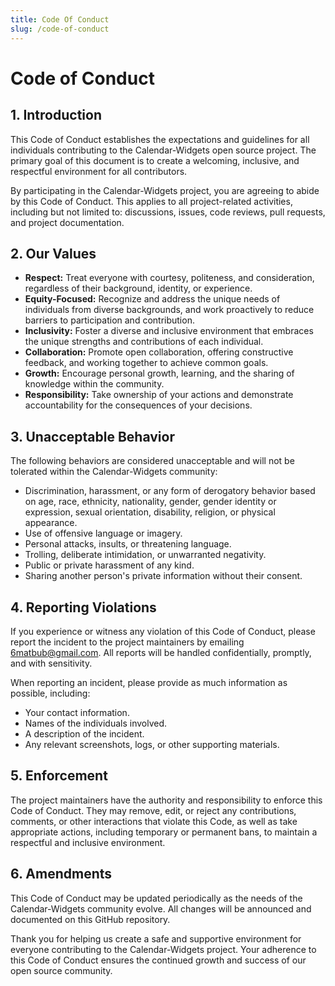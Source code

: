 ```yaml
---
title: Code Of Conduct
slug: /code-of-conduct
---
```


# Code of Conduct

## 1. Introduction
This Code of Conduct establishes the expectations and guidelines for all individuals contributing to the Calendar-Widgets open source project. The primary goal of this document is to create a welcoming, inclusive, and respectful environment for all contributors.

By participating in the Calendar-Widgets project, you are agreeing to abide by this Code of Conduct. This applies to all project-related activities, including but not limited to: discussions, issues, code reviews, pull requests, and project documentation.

## 2. Our Values
- **Respect:** Treat everyone with courtesy, politeness, and consideration, regardless of their background, identity, or experience.
- **Equity-Focused:** Recognize and address the unique needs of individuals from diverse backgrounds, and work proactively to reduce barriers to participation and contribution.
- **Inclusivity:** Foster a diverse and inclusive environment that embraces the unique strengths and contributions of each individual.
- **Collaboration:** Promote open collaboration, offering constructive feedback, and working together to achieve common goals.
- **Growth:** Encourage personal growth, learning, and the sharing of knowledge within the community.
- **Responsibility:** Take ownership of your actions and demonstrate accountability for the consequences of your decisions.

## 3. Unacceptable Behavior
The following behaviors are considered unacceptable and will not be tolerated within the Calendar-Widgets community:

- Discrimination, harassment, or any form of derogatory behavior based on age, race, ethnicity, nationality, gender, gender identity or expression, sexual orientation, disability, religion, or physical appearance.
- Use of offensive language or imagery.
- Personal attacks, insults, or threatening language.
- Trolling, deliberate intimidation, or unwarranted negativity.
- Public or private harassment of any kind.
- Sharing another person's private information without their consent.

## 4. Reporting Violations
If you experience or witness any violation of this Code of Conduct, please report the incident to the project maintainers by emailing [6matbub@gmail.com](mailto:6matbub@gmail.com). All reports will be handled confidentially, promptly, and with sensitivity.

When reporting an incident, please provide as much information as possible, including:

- Your contact information.
- Names of the individuals involved.
- A description of the incident.
- Any relevant screenshots, logs, or other supporting materials.

## 5. Enforcement
The project maintainers have the authority and responsibility to enforce this Code of Conduct. They may remove, edit, or reject any contributions, comments, or other interactions that violate this Code, as well as take appropriate actions, including temporary or permanent bans, to maintain a respectful and inclusive environment.

## 6. Amendments
This Code of Conduct may be updated periodically as the needs of the Calendar-Widgets community evolve. All changes will be announced and documented on this GitHub repository.

Thank you for helping us create a safe and supportive environment for everyone contributing to the Calendar-Widgets project. Your adherence to this Code of Conduct ensures the continued growth and success of our open source community.
